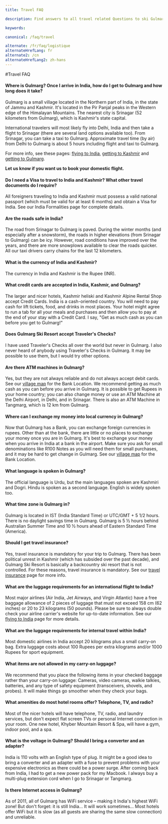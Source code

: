 ```yaml
---
title: Travel FAQ

description: Find answers to all travel related Questions to ski Gulmarg Himalaya. Travel documents required to visit India and ski Kashmir, luggages, electricity, plane..

keywords:

canonical: /faq/travel

alternate: /fr/faq/logistique
alternateHrefLang: fr
alternate2: /cn
alternateHrefLang2: zh-hans
---
```


#Travel FAQ

<div class="accordion fancy clean">
    <article class="ac-item">
        <h4 class="ac-title" id="one">Where is Gulmarg? Once I arrive in India, how do I get to Gulmarg and how long does it take?</h4>
        <div class="ac-content">
            <p>
                Gulmarg is a small village located in the Northern part of India, in the state of Jammu and Kashmir.  It's located in the Pir Panjal peaks in the Western edge of the Himalayan Mountains. The nearest city is Srinagar (52 kilometers from Gulmarg), which is Kashmir's state capital.
            </p>
            <p>
                International travelers will most likely fly into Delhi, India and then take a flight to Srinagar (there are several land options available too). From Srinagar, you can take a taxi to Gulmarg.  Approximate travel time (by air) from Delhi to Gulmarg is about 5 hours including flight and taxi to Gulmarg.
            </p>
            <p>
                For more info, see these pages: <a href="/gulmarg-ski-resort/getting-here/flying-to-india" title="Go to: Flying to India">flying to India</a>, <a href="/gulmarg-ski-resort/getting-here/getting-to-kashmir" title="Go to: Ketting to Kashmir">getting to Kashmir</a> and <a href="/gulmarg-ski-resort/getting-here/getting-to-gulmarg" title="Go to: Getting to Gulmarg">getting to Gulmarg</a>.
            </p>
            <p>
                <strong>Let us know if you want us to book your domestic flight.</strong>
            </p>
        </div>
    </article>
    <article class="ac-item">
        <h4 class="ac-title" id="two">Do I need a Visa to travel to India and Kashmir? What other travel documents do I require?</h4>
        <div class="ac-content">
            <p>
                All foreigners traveling to India and Kashmir must possess a valid national passport (which must be valid for at least 6 months) and obtain a Visa for India. See our India Formalities page for complete details.
            </p>
        </div>
    </article>
    <article class="ac-item">
        <h4 class="ac-title" id="three">Are the roads safe in India?</h4>
        <div class="ac-content">
            <p>
                The road from Srinagar to Gulmarg is paved. During the winter months (and especially after a snowstorm), the roads in higher elevations (from Srinagar to Gulmarg) can be icy. However, road conditions have improved over the years, and there are more snowplows available to clear the roads quicker. All our taxi drivers carry chains for the last 12 kilometers.
            </p>
        </div>
    </article>
    <article class="ac-item">
        <h4 class="ac-title" id="four">What is the currency of India and Kashmir?</h4>
        <div class="ac-content">
            <p>The currency in India and Kashmir is the Rupee (INR).</p>
        </div>
    </article>
    <article class="ac-item">
        <h4 class="ac-title" id="five">What credit cards are accepted in India, Kashmir, and Gulmarg?</h4>
        <div class="ac-content">
            <p>
                The larger and nicer hotels, Kashmir heliski and Kashmir Alpine Rental Shop accept Credit Cards. India is a cash-oriented country. You will need to pay cash for lift tickets, food, and drinks in most places. Your hotel might agree to run a tab for all your meals and purchases and then allow you to pay at the end of your stay with a Credit Card. I say, "Get as much cash as you can before you get to Gulmarg!"
            </p>
        </div>
    </article>
    <article class="ac-item">
        <h4 class="ac-title" id="six">Does Gulmarg Ski Resort accept Traveler's Checks?</h4>
        <div class="ac-content">
            <p>
                I have used Traveler's Checks all over the world but never in Gulmarg. I also never heard of anybody using Traveler's Checks in Gulmarg. It may be possible to use them, but I would try other options.
            </p>
        </div>
    </article>
    <article class="ac-item">
        <h4 class="ac-title" id="seven">Are there ATM machines in Gulmarg?</h4>
        <div class="ac-content">
            <p>
                Yes, but they are not always reliable and do not always accept debit cards. See our <a href="/gulmarg-ski-resort/about-gulmarg/accommodation-map" title="Gulmarg Village Map">village map</a> for the Bank Location. We recommend getting as much cash as you can before you arrive in Gulmarg. It is possible to get Rupees in your home country; you can also change money or use an ATM Machine at the Delhi Airport, in Delhi, and in Srinagar. There is also an ATM Machine in Tangmarg, which is 12 km from Gulmarg.
            </p>
        </div>
    </article>
    <article class="ac-item">
        <h4 class="ac-title" id="eight">Where can I exchange my money into local currency in Gulmarg?</h4>
        <div class="ac-content">
            <p>
                Now that Gulmarg has a Bank, you can exchange foreign currencies in rupees. Other than at the bank, there are little or no places to exchange your money once you are in Gulmarg. It's best to exchange your money when you arrive in India at a bank in the airport. Make sure you ask for small denominations like R100 Notes as you will need them for small purchases, and it may be hard to get change in Gulmarg. See our <a href="/gulmarg-ski-resort/about-gulmarg/accommodation-map" title="Gulmarg Village Map">village map</a> for the Bank Location.
            </p>
        </div>
    </article>
    <article class="ac-item">
        <h4 class="ac-title" id="nine">What language is spoken in Gulmarg?</h4>
        <div class="ac-content">
            <p>
                The official language is Urdu, but the main languages spoken are Kashmiri and Dogri. Hindu is spoken as a second language. English is widely spoken too.
            </p>
        </div>
    </article>
    <article class="ac-item">
        <h4 class="ac-title" id="ten">What time zone is Gulmarg in?</h4>
        <div class="ac-content">
            <p>
                Gulmarg is located in IST (India Standard Time) or UTC/GMT + 5 1/2 hours. There is no daylight savings time in Gulmarg. Gulmarg is 5 ½ hours behind Australian Summer Time and 10 ½ hours ahead of Eastern Standard Time (America).
            </p>
        </div>
    </article>
    <article class="ac-item">
        <h4 class="ac-title" id="eleven">Should I get travel insurance?</h4>
        <div class="ac-content">
            <p>
                Yes, travel insurance is mandatory for your trip to Gulmarg. There has been political unrest in Kashmir (which has subsided over the past decade), and Gulmarg Ski Resort is basically a backcountry ski resort that is not controlled. For these reasons, travel insurance is mandatory. See our <a href="/gulmarg-ski-resort/getting-here/travel-insurance" title="Go to: Travel Insurance">travel insurance</a> page for more info.
            </p>
        </div>
    </article>
    <article class="ac-item">
        <h4 class="ac-title" id="twelve">What are the luggage requirements for an international flight to India?</h4>
        <div class="ac-content">
            <p>
                Most major airlines (Air India, Jet Airways, and Virgin Atlantic) have a free baggage allowance of 2 pieces of luggage that must not exceed 158 cm (62 inches) or 20 to 23 kilograms (50 pounds). Please be sure to always double check your airline carrier's website for up-to-date information. See our <a href="/gulmarg-ski-resort/getting-here/flying-to-india" title="Go to: Flying to India">flying to India</a> page for more details.
            </p>
        </div>
    </article>
    <article class="ac-item">
        <h4 class="ac-title" id="thirteen">What are the luggage requirements for internal travel within India?</h4>
        <div class="ac-content">
            <p>
                Most domestic airlines in India accept 20 kilograms plus a small carry-on bag. Extra luggage costs about 100 Rupees per extra kilograms and/or 1000 Rupees for sport equipment.
            </p>
        </div>
    </article>
    <article class="ac-item">
        <h4 class="ac-title" id="fourteen">What items are not allowed in my carry-on luggage?</h4>
        <div class="ac-content">
            <p>
                We recommend that you place the following items in your checked baggage rather than your carry-on luggage: Cameras, video cameras, walkie talkies, batteries, and any type of safety equipment (transceivers, shovels, and probes). It will make things go smoother when they check your bags.
            </p>
        </div>
    </article>
    <article class="ac-item">
        <h4 class="ac-title" id="fifteen">What amenities do most hotel rooms offer? Telephone, TV, and radio?</h4>
        <div class="ac-content">
            <p>
                Most of the nicer hotels will have telephone, TV, radio, and laundry services, but don't expect flat screen TVs or personal Internet connection in your room. One new hotel, Khyber Mountain Resort &amp; Spa, will have a gym, indoor pool, and a spa.
            </p>
        </div>
    </article>
    <article class="ac-item">
        <h4 class="ac-title" id="sixteen">What is the voltage in Gulmarg? Should I bring a converter and an adapter?</h4>
        <div class="ac-content">
            <p>
                India is 110 volts with an English type of plug. It might be a good idea to bring a converter and an adapter with a fuse to prevent problems with your expensive electronics as there could be a power surge. After coming back from India, I had to get a new power pack for my Macbook. I always buy a multi-plug extension cord when I go to Srinagar or Tangmarg.
            </p>
        </div>
    </article>
    <article class="ac-item">
        <h4 class="ac-title" id="seventeen">Is there Internet access in Gulmarg?</h4>
        <div class="ac-content">
            <p>
                As of 2011, all of Gulmarg has WiFi service – making it India's highest WiFi zone! But don't forget: it is still India… It will work sometimes… Most hotels offer WiFi but it is slow (as all guests are sharing the same slow connection) and unreliable.
            </p>
        </div>
    </article>
</div>
